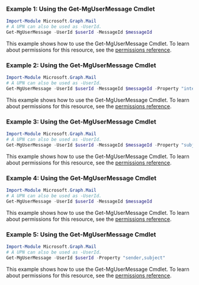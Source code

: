### Example 1: Using the Get-MgUserMessage Cmdlet
```powershell
Import-Module Microsoft.Graph.Mail
# A UPN can also be used as -UserId.
Get-MgUserMessage -UserId $userId -MessageId $messageId
```
This example shows how to use the Get-MgUserMessage Cmdlet.
To learn about permissions for this resource, see the [permissions reference](/graph/permissions-reference).
### Example 2: Using the Get-MgUserMessage Cmdlet
```powershell
Import-Module Microsoft.Graph.Mail
# A UPN can also be used as -UserId.
Get-MgUserMessage -UserId $userId -MessageId $messageId -Property "internetMessageHeaders" 
```
This example shows how to use the Get-MgUserMessage Cmdlet.
To learn about permissions for this resource, see the [permissions reference](/graph/permissions-reference).
### Example 3: Using the Get-MgUserMessage Cmdlet
```powershell
Import-Module Microsoft.Graph.Mail
# A UPN can also be used as -UserId.
Get-MgUserMessage -UserId $userId -MessageId $messageId -Property "subject,body,bodyPreview,uniqueBody" 
```
This example shows how to use the Get-MgUserMessage Cmdlet.
To learn about permissions for this resource, see the [permissions reference](/graph/permissions-reference).
### Example 4: Using the Get-MgUserMessage Cmdlet
```powershell
Import-Module Microsoft.Graph.Mail
# A UPN can also be used as -UserId.
Get-MgUserMessage -UserId $userId -MessageId $messageId
```
This example shows how to use the Get-MgUserMessage Cmdlet.
To learn about permissions for this resource, see the [permissions reference](/graph/permissions-reference).
### Example 5: Using the Get-MgUserMessage Cmdlet
```powershell
Import-Module Microsoft.Graph.Mail
# A UPN can also be used as -UserId.
Get-MgUserMessage -UserId $userId -Property "sender,subject" 
```
This example shows how to use the Get-MgUserMessage Cmdlet.
To learn about permissions for this resource, see the [permissions reference](/graph/permissions-reference).
